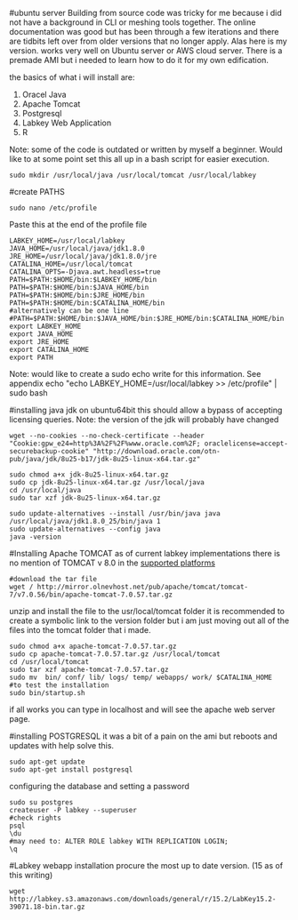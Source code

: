 #ubuntu server
Building from source code was tricky for me because i did not have a background in CLI or meshing tools together.  The online documentation was good but has been through a few iterations and there are tidbits left over from older versions that no longer apply.  Alas here is my version.  works very well on Ubuntu server or AWS cloud server.  There is a premade AMI but i needed to learn how to do it for my own edification.

the basics of what i will install are:

1. Oracel Java
2. Apache Tomcat
3. Postgresql
4. Labkey Web Application
5. R

Note: some of the code is outdated or written by myself a beginner.  Would like to at some point set this all up in a bash script for easier execution.

```
sudo mkdir /usr/local/java /usr/local/tomcat /usr/local/labkey
```

#create PATHS

```
sudo nano /etc/profile
```
Paste this at the end of the profile file
```
LABKEY_HOME=/usr/local/labkey
JAVA_HOME=/usr/local/java/jdk1.8.0
JRE_HOME=/usr/local/java/jdk1.8.0/jre
CATALINA_HOME=/usr/local/tomcat
CATALINA_OPTS=-Djava.awt.headless=true
PATH=$PATH:$HOME/bin:$LABKEY_HOME/bin
PATH=$PATH:$HOME/bin:$JAVA_HOME/bin
PATH=$PATH:$HOME/bin:$JRE_HOME/bin
PATH=$PATH:$HOME/bin:$CATALINA_HOME/bin
#alternatively can be one line
#PATH=$PATH:$HOME/bin:$JAVA_HOME/bin:$JRE_HOME/bin:$CATALINA_HOME/bin
export LABKEY_HOME
export JAVA_HOME
export JRE_HOME
export CATALINA_HOME
export PATH
```
Note: would like to create a sudo echo write for this information.
See appendix
echo "echo LABKEY_HOME=/usr/local/labkey >> /etc/profile" | sudo bash


#installing java jdk on ubuntu64bit
this should allow a bypass of accepting licensing queries.
Note: the version of the jdk will probably have changed
```
wget --no-cookies --no-check-certificate --header "Cookie:gpw_e24=http%3A%2F%2F%www.oracle.com%2F; oraclelicense=accept-securebackup-cookie" "http://download.oracle.com/otn-pub/java/jdk/8u25-b17/jdk-8u25-linux-x64.tar.gz"
```

```
sudo chmod a+x jdk-8u25-linux-x64.tar.gz
sudo cp jdk-8u25-linux-x64.tar.gz /usr/local/java
cd /usr/local/java
sudo tar xzf jdk-8u25-linux-x64.tar.gz

sudo update-alternatives --install /usr/bin/java java /usr/local/java/jdk1.8.0_25/bin/java 1
sudo update-alternatives --config java
java -version
```

#Installing Apache TOMCAT
as of current labkey implementations there is no mention of TOMCAT v 8.0 in the [supported platforms](https://www.labkey.org/wiki/home/Documentation/page.view?name=supported#tomcat) 

```
#download the tar file
wget / http://mirror.olnevhost.net/pub/apache/tomcat/tomcat-7/v7.0.56/bin/apache-tomcat-7.0.57.tar.gz
```

unzip and install the file to the usr/local/tomcat folder
it is recommended to create a symbolic link to the version folder but i am just moving out all of the files into the tomcat folder that i made.
```
sudo chmod a+x apache-tomcat-7.0.57.tar.gz
sudo cp apache-tomcat-7.0.57.tar.gz /usr/local/tomcat
cd /usr/local/tomcat
sudo tar xzf apache-tomcat-7.0.57.tar.gz
sudo mv  bin/ conf/ lib/ logs/ temp/ webapps/ work/ $CATALINA_HOME
#to test the installation
sudo bin/startup.sh 
```
if all works you can type in localhost and will see the apache web server page.  

#installing POSTGRESQL
it was a bit of a pain on the ami but reboots and updates with help solve this.  
```
sudo apt-get update
sudo apt-get install postgresql
```
configuring the database and setting a password
```
sudo su postgres
createuser -P labkey --superuser
#check rights
psql
\du
#may need to: ALTER ROLE labkey WITH REPLICATION LOGIN;
\q
```

#Labkey webapp installation
procure the most up to date version. (15 as of this writing) 

```
wget http://labkey.s3.amazonaws.com/downloads/general/r/15.2/LabKey15.2-39071.18-bin.tar.gz
```

